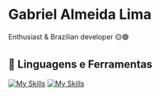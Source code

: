 # Gabriel Almeida Lima


Enthusiast & Brazilian developer 🟡🟢

## 🔨 Linguagens e Ferramentas

[![My Skills](https://skillicons.dev/icons?i=javascript,nodejs,java,kotlin)](https://skillicons.dev)
[![My Skills](https://skillicons.dev/icons?i=vscode,idea,docker)](https://skillicons.dev)
